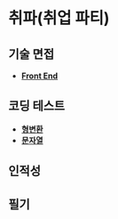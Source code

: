 # 취파(취업 파티)

## 기술 면접
 - [**Front End**](/tech_interview/front_end.md)
## 코딩 테스트
 - [**형변환**](/coding_test/type_castring.md)
 - [**문자열**](/coding_test/string.md)

## 인적성

## 필기